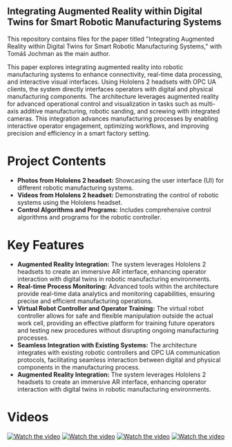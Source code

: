 ## Integrating Augmented Reality within Digital Twins for Smart Robotic Manufacturing Systems ##


This repository contains files for the paper titled "Integrating Augmented Reality within Digital Twins for Smart Robotic Manufacturing Systems," with Tomáš Jochman as the main author. 

  This paper explores integrating augmented reality into robotic manufacturing systems to enhance connectivity, real-time data processing, and interactive visual interfaces. Using Hololens 2 headsets with OPC UA clients, the system directly interfaces operators with digital and physical manufacturing components. The architecture leverages augmented reality for advanced operational control and visualization in tasks such as multi-axis additive manufacturing, robotic sanding, and screwing with integrated cameras. This integration advances manufacturing processes by enabling interactive operator engagement, optimizing workflows, and improving precision and efficiency in a smart factory setting.


# Project Contents

- **Photos from Hololens 2 headset:** Showcasing the user interface (UI) for different robotic manufacturing systems.
- **Videos from Hololens 2 headset:** Demonstrating the control of robotic systems using the Hololens headset.
- **Control Algorithms and Programs:** Includes comprehensive control algorithms and programs for the robotic controller.

# Key Features

- **Augmented Reality Integration:** The system leverages Hololens 2 headsets to create an immersive AR interface, enhancing operator interaction with digital twins in robotic manufacturing environments. 
- **Real-time Process Monitoring:** Advanced tools within the architecture provide real-time data analytics and monitoring capabilities, ensuring precise and efficient manufacturing operations.
- **Virtual Robot Controller and Operator Training:** The virtual robot controller allows for safe and flexible manipulation outside the actual work cell, providing an effective platform for training future operators and testing new procedures without disrupting ongoing manufacturing processes.
- **Seamless Integration with Existing Systems:** The architecture integrates with existing robotic controllers and OPC UA communication protocols, facilitating seamless interaction between digital and physical components in the manufacturing process.
- **Augmented Reality Integration:** The system leverages Hololens 2 headsets to create an immersive AR interface, enhancing operator interaction with digital twins in robotic manufacturing environments.

# Videos
[![Watch the video](https://img.youtube.com/vi/_4w9cyadrJE/0.jpg)](https://youtu.be/_4w9cyadrJE)
[![Watch the video](https://img.youtube.com/vi/YLn5BhKOQH4/0.jpg)](https://youtu.be/YLn5BhKOQH4)
[![Watch the video](https://img.youtube.com/vi/raUTKcHXZYA/0.jpg)](https://youtu.be/raUTKcHXZYA)
[![Watch the video](https://img.youtube.com/vi/76P3DbbzgPQ/0.jpg)](https://youtu.be/76P3DbbzgPQ)
